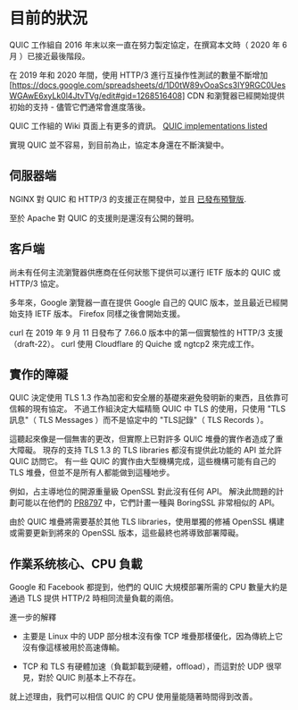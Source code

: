 # 目前的狀況

QUIC 工作組自 2016 年末以來一直在努力製定協定，在撰寫本文時（ 2020 年 6 月 ）已接近最後階段。

在 2019 年和 2020 年間，使用 HTTP/3 進行互操作性測試的數量不斷增加 [https://docs.google.com/spreadsheets/d/1D0tW89vOoaScs3IY9RGC0UesWGAwE6xyLk0l4JtvTVg/edit#gid=1268516408] CDN 和瀏覽器已經開始提供初始的支持 - 儘管它們通常會進度落後。

QUIC 工作組的 Wiki 頁面上有更多的資訊。 [QUIC implementations listed](https://github.com/quicwg/base-drafts/wiki/Implementations)

實現 QUIC 並不容易，到目前為止，協定本身還在不斷演變中。

## 伺服器端

NGINX 對 QUIC 和 HTTP/3 的支援正在開發中，並且 [已發布預覽版](https://www.nginx.com/blog/introducing-technology-preview-nginx-support-for-quic-http-3/).

至於 Apache 對 QUIC 的支援則是還沒有公開的聲明。

## 客戶端

尚未有任何主流瀏覽器供應商在任何狀態下提供可以運行 IETF 版本的 QUIC 或 HTTP/3 協定。

多年來，Google 瀏覽器一直在提供 Google 自己的 QUIC 版本，並且最近已經開始支持 IETF 版本。
Firefox 同樣之後會開始支援。

curl 在 2019 年 9 月 11 日發布了 7.66.0 版本中的第一個實驗性的 HTTP/3 支援（draft-22）。
curl 使用 Cloudflare 的 Quiche 或 ngtcp2 來完成工作。

## 實作的障礙

QUIC 決定使用 TLS 1.3 作為加密和安全層的基礎來避免發明新的東西，且依靠可信賴的現有協定。
不過工作組決定大幅精簡 QUIC 中 TLS 的使用，只使用 "TLS訊息"（ TLS Messages ）而不是協定中的 "TLS記錄"（ TLS Records ）。

這聽起來像是一個無害的更改，但實際上已對許多 QUIC 堆疊的實作者造成了重大障礙。
現存的支持 TLS 1.3 的 TLS libraries 都沒有提供此功能的 API 並允許 QUIC 訪問它。
有一些 QUIC 的實作由大型機構完成，這些機構可能有自己的 TLS 堆疊，但並不是所有人都能做到這種地步。

例如，占主導地位的開源重量級 OpenSSL 對此沒有任何 API。 解決此問題的計劃可能以在他們的 [PR8797](https://github.com/openssl/openssl/pull/8797) 中，它們計畫一種與 BoringSSL 非常相似的 API。

由於 QUIC 堆疊將需要基於其他 TLS libraries，使用單獨的修補 OpenSSL 構建或需要更新到將來的 OpenSSL 版本，這些最終也將導致部署障礙。
 
## 作業系统核心、CPU 負載

Google 和 Facebook 都提到，他們的 QUIC 大規模部署所需的 CPU 數量大約是通過 TLS 提供 HTTP/2 時相同流量負載的兩倍。

進一步的解釋

- 主要是 Linux 中的 UDP 部分根本沒有像 TCP 堆疊那樣優化，因為傳統上它沒有像這樣被用於高速傳輸。

- TCP 和 TLS 有硬體加速（負載卸載到硬體，offload），而這對於 UDP 很罕見，對於 QUIC 則基本上不存在。

就上述理由，我們可以相信 QUIC 的 CPU 使用量能隨著時間得到改善。
